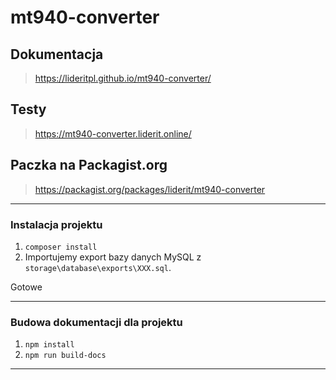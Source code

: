 # mt940-converter

## Dokumentacja
> https://lideritpl.github.io/mt940-converter/

## Testy
> https://mt940-converter.liderit.online/

## Paczka na Packagist.org
> https://packagist.org/packages/liderit/mt940-converter

---

### Instalacja projektu
1. `composer install`
2. Importujemy export bazy danych MySQL z `storage\database\exports\XXX.sql`.

Gotowe

---

### Budowa dokumentacji dla projektu

1. `npm install`
2. `npm run build-docs`

---